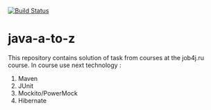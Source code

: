 [![Build Status](https://travis-ci.org/vrnsky/java-a-to-z.svg?branch=master)](https://travis-ci.org/vrnsky/java-a-to-z)
# java-a-to-z
This repository contains solution of task from courses at the job4j.ru course.
In course use next technology :
1. Maven
2. JUnit
3. Mockito/PowerMock
4. Hibernate